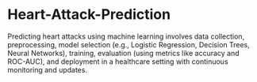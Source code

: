 # Heart-Attack-Prediction
Predicting heart attacks using machine learning involves data collection, preprocessing, model selection (e.g., Logistic Regression, Decision Trees, Neural Networks), training, evaluation (using metrics like accuracy and ROC-AUC), and deployment in a healthcare setting with continuous monitoring and updates.

